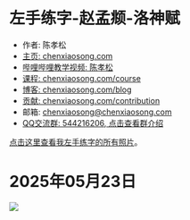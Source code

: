 <!-- sign begin -->
# 左手练字-赵孟𫖯-洛神赋

- 作者: 陈孝松
- [主页: chenxiaosong.com](https://chenxiaosong.com/)
- [哔哩哔哩教学视频: 陈孝松](https://chenxiaosong.com/video.html)
- [课程: chenxiaosong.com/course](https://chenxiaosong.com/course.html)
- [博客: chenxiaosong.com/blog](https://chenxiaosong.com/blog.html)
- [贡献: chenxiaosong.com/contribution](https://chenxiaosong.com/contribution.html)
- 邮箱: <chenxiaosong@chenxiaosong.com>
- [QQ交流群: 544216206, 点击查看群介绍](https://chenxiaosong.com/q.html)

<!-- sign end -->

[点击这里查看我左手练字的所有照片](https://chenxiaosong.com/src/calligraphy/calligraphy.html)。

# 2025年05月23日

![](https://gitee.com/chenxiaosonggitee/tmp/raw/master/calligraphy/left-hand/luoshenfu/20250523-01.jpg)

